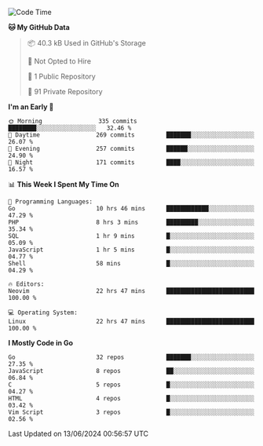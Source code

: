 
<!--START_SECTION:waka-->
![Code Time](http://img.shields.io/badge/Code%20Time-4%2C936%20hrs%2017%20mins-blue)

**🐱 My GitHub Data** 

> 📦 40.3 kB Used in GitHub's Storage 
 > 
> 🚫 Not Opted to Hire
 > 
> 📜 1 Public Repository 
 > 
> 🔑 91 Private Repository 
 > 
**I'm an Early 🐤** 

```text
🌞 Morning                335 commits         ████████░░░░░░░░░░░░░░░░░   32.46 % 
🌆 Daytime                269 commits         ███████░░░░░░░░░░░░░░░░░░   26.07 % 
🌃 Evening                257 commits         ██████░░░░░░░░░░░░░░░░░░░   24.90 % 
🌙 Night                  171 commits         ████░░░░░░░░░░░░░░░░░░░░░   16.57 % 
```


📊 **This Week I Spent My Time On** 

```text
💬 Programming Languages: 
Go                       10 hrs 46 mins      ████████████░░░░░░░░░░░░░   47.29 % 
PHP                      8 hrs 3 mins        █████████░░░░░░░░░░░░░░░░   35.34 % 
SQL                      1 hr 9 mins         █░░░░░░░░░░░░░░░░░░░░░░░░   05.09 % 
JavaScript               1 hr 5 mins         █░░░░░░░░░░░░░░░░░░░░░░░░   04.77 % 
Shell                    58 mins             █░░░░░░░░░░░░░░░░░░░░░░░░   04.29 % 

🔥 Editors: 
Neovim                   22 hrs 47 mins      █████████████████████████   100.00 % 

💻 Operating System: 
Linux                    22 hrs 47 mins      █████████████████████████   100.00 % 
```

**I Mostly Code in Go** 

```text
Go                       32 repos            ███████░░░░░░░░░░░░░░░░░░   27.35 % 
JavaScript               8 repos             ██░░░░░░░░░░░░░░░░░░░░░░░   06.84 % 
C                        5 repos             █░░░░░░░░░░░░░░░░░░░░░░░░   04.27 % 
HTML                     4 repos             █░░░░░░░░░░░░░░░░░░░░░░░░   03.42 % 
Vim Script               3 repos             █░░░░░░░░░░░░░░░░░░░░░░░░   02.56 % 
```




 Last Updated on 13/06/2024 00:56:57 UTC
<!--END_SECTION:waka-->
